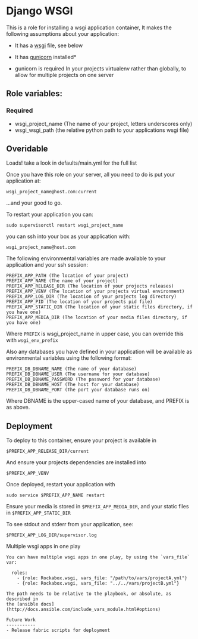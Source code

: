 # Django WSGI
This is a role for installing a wsgi application container, It makes the
following assumptions about your application:

* It has a [wsgi](http://wsgi.readthedocs.org/en/latest/) file, see below
* It has [gunicorn](http://gunicorn.org/) installed*

* gunicorn is required In your projects virtualenv rather than globally, to
allow for multiple projects on one server

## Role variables:

### Required
* wsgi_project_name (The name of your project, letters underscores only)
* wsgi_wsgi_path (the relative python path to your applications wsgi file)

## Overidable
Loads! take a look in defaults/main.yml for the full list

Once you have this role on your server, all you need to do is put your
application at:

    wsgi_project_name@host.com:current

...and your good to go.

To restart your application you can:

    sudo supervisorctl restart wsgi_project_name

you can ssh into your box as your application with:

    wsgi_project_name@host.com

The following environmental variables are made available to your application
and your ssh session:

    PREFIX_APP_PATH (The location of your project)
    PREFIX_APP_NAME (The name of your project)
    PREFIX_APP_RELEASE_DIR (The location of your projects releases)
    PREFIX_APP_VENV (The location of your projects virtual environment)
    PREFIX_APP_LOG_DIR (The location of your projects log directory)
    PREFIX_APP_PID (The location of your projects pid file)
    PREFIX_APP_STATIC_DIR (The location of your static files directory, if you have one)
    PREFIX_APP_MEDIA_DIR (The location of your media files directory, if you have one)

Where `PREFIX` is wsgi_project_name in upper case, you can override this
with `wsgi_env_prefix`

Also any databases you have defined in your application will be available as
environmental variables using the following format:

    PREFIX_DB_DBNAME_NAME (The name of your database)
    PREFIX_DB_DBNAME_USER (The username for your database)
    PREFIX_DB_DBNAME_PASSWORD (The password for your database)
    PREFIX_DB_DBNAME_HOST (The host for your database)
    PREFIX_DB_DBNAME_PORT (The port your database runs on)

Where DBNAME is the upper-cased name of your database, and PREFIX is as above.


Deployment
----------
To deploy to this container, ensure your project is available in

    $PREFIX_APP_RELEASE_DIR/current

And ensure your projects dependencies are installed into

    $PREFIX_APP_VENV

Once deployed, restart your application with

    sudo service $PREFIX_APP_NAME restart

Ensure your media is stored in `$PREFIX_APP_MEDIA_DIR`, and your
static files in `$PREFIX_APP_STATIC_DIR`

To see stdout and stderr from your application, see:

    $PREFIX_APP_LOG_DIR/supervisor.log


Multiple wsgi apps in one play
~~~~~~~~~~~~~~~~~~~~~~~~~~~~~~
You can have multiple wsgi apps in one play, by using the `vars_file` var:

  roles:
    - {role: Rockabox.wsgi, vars_file: "/path/to/vars/projectA.yml"}
    - {role: Rockabox.wsgi, vars_file: "../../vars/projectB.yml"}

The path needs to be relative to the playbook, or absolute, as described in
the [ansible docs](http://docs.ansible.com/include_vars_module.html#options)

Future Work
-----------
- Release fabric scripts for deployment
